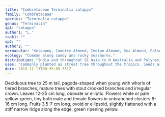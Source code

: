 ```yaml
---
title: "Combretaceae Terminalia catappa"
family: "Combretaceae"
species: "Terminalia catappa"
genus: "Terminalia"
sp1: "catappa"
author1: "L."
rank1: ""
sp2: ""
author2: ""
vernacular: "Ketapang, Country Almond, Indian Almond, Sea Almond, False Kamani"
ecology: "Common along sandy and rocky seashores."
distribution: "India and throughout SE Asia to N Australia and Polynesia."
uses: "Commonly planted as street tree throughout the tropics. Seeds are edible and taste like almond."
date: 2019-11-13T09:35:09.331Z
---
```

Deciduous tree to 25 m tall, pagoda-shaped when young with whorls of tiered branches, mature trees with stout crooked branches and irregular crown. Leaves 12-25 cm long, obovate or elliptic. Flowers white or pale yellow-green, tiny both male and female flowers in unbranched clusters 8-16 cm long. Fruits 3.5-7 cm long, ovoid or ellipsoid, slightly flattened with a stiff narrow ridge along the edge, green ripening yellow.